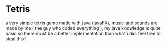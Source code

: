 # Tetris
a very simple tetris game made with java (javaFX), 
music and sounds are made by me ( the guy who coded everything ), my java knowledge is quite basic so there must be a better implementation than what i did.
feel free to steal this !
